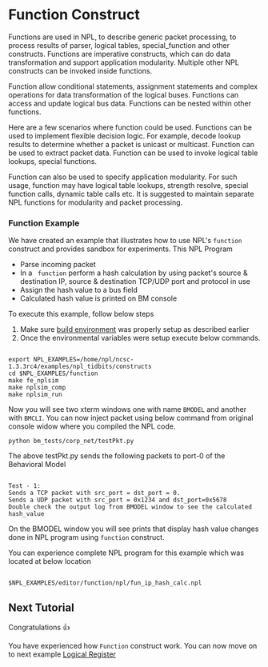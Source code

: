 # Function Construct

Functions are used in NPL, to describe generic packet processing, to process results of parser, logical tables, special_function and other constructs. Functions are imperative constructs, which can do data transformation and support application modularity. Multiple other NPL constructs can be invoked inside functions.

Function allow conditional statements, assignment statements and complex operations for data transformation of the logical buses. Functions can access and update logical bus data. Functions can be nested within other functions.

Here are a few scenarios where function could be used. Functions can be used to implement flexible decision logic. For example, decode lookup results to determine whether a packet is unicast or multicast.  Function can be used to extract packet data. Function can be used to invoke logical table lookups, special functions.

Function can also be used to specify application modularity. For such usage, function may have logical table lookups, strength resolve, special function calls, dynamic table calls etc. It is suggested to maintain separate NPL functions for modularity and packet processing.


### Function Example 

We have created an example that illustrates how to use NPL's ```function``` construct and provides sandbox for experiments. This NPL Program

 - Parse incoming packet
 - In a ``` function``` perform a hash calculation by using packet's source & destination IP, source & destination TCP/UDP port and protocol in use
 - Assign the hash value to a bus field
 - Calculated hash value is printed on BM console
 
To execute this example, follow below steps

1. Make sure [build environment](https://github.com/nplang/NPL-Tutorials#npl-build-enivronment) was properly setup as described earlier
2. Once the environmental variables were setup execute below commands. 
````

export NPL_EXAMPLES=/home/npl/ncsc-1.3.3rc4/examples/npl_tidbits/constructs
cd $NPL_EXAMPLES/function 
make fe_nplsim
make nplsim_comp
make nplsim_run

````

Now you will see two xterm windows one with name ```BMODEL``` and another with ```BMCLI```. You can now inject packet using below command from original console widow where you compiled the NPL code. 

````
python bm_tests/corp_net/testPkt.py

````

The above testPkt.py sends the following packets to port-0 of the Behavioral Model
````

Test - 1:
Sends a TCP packet with src_port = dst_port = 0.
Sends a UDP packet with src_port = 0x1234 and dst_port=0x5678 
Double check the output log from BMODEL window to see the calculated hash_value

````
On the BMODEL window you will see prints that display hash value changes done in  NPL program using ```function``` construct.

You can experience complete NPL program for this example which was located at below location

````

$NPL_EXAMPLES/editor/function/npl/fun_ip_hash_calc.npl

````

## Next Tutorial 

Congratulations :+1:

You have experienced how ```Function``` construct work. You can now move on to next example [Logical Register](https://github.com/nplang/NPL-Tutorials/tree/master/NPL-Tidbits/Logical-Register)
